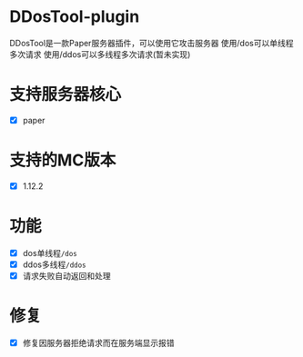 # DDosTool-plugin
DDosTool是一款Paper服务器插件，可以使用它攻击服务器
使用/dos可以单线程多次请求
使用/ddos可以多线程多次请求(暂未实现)
# 支持服务器核心
- [x] paper
# 支持的MC版本
- [x] 1.12.2
# 功能
- [x] dos单线程`/dos`
- [x] ddos多线程`/ddos`
- [x] 请求失败自动返回和处理
# 修复
- [x] 修复因服务器拒绝请求而在服务端显示报错

